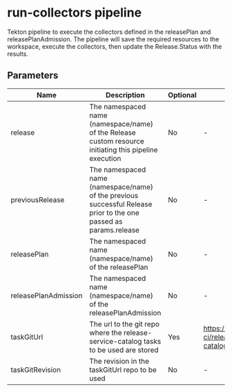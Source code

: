 # run-collectors pipeline

Tekton pipeline to execute the collectors defined in the releasePlan and releasePlanAdmission. The pipeline will
save the required resources to the workspace, execute the collectors, then update the Release.Status with the results.

## Parameters

| Name                 | Description                                                                                                       | Optional | Default value                                             |
|----------------------|-------------------------------------------------------------------------------------------------------------------|----------|-----------------------------------------------------------|
| release              | The namespaced name (namespace/name) of the Release custom resource initiating this pipeline execution            | No       | -                                                         |
| previousRelease      | The namespaced name (namespace/name) of the previous successful Release prior to the one passed as params.release | No       | -                                                         |
| releasePlan          | The namespaced name (namespace/name) of the releasePlan                                                           | No       | -                                                         |
| releasePlanAdmission | The namespaced name (namespace/name) of the releasePlanAdmission                                                  | No       | -                                                         |
| taskGitUrl           | The url to the git repo where the release-service-catalog tasks to be used are stored                             | Yes      | https://github.com/konflux-ci/release-service-catalog.git |
| taskGitRevision      | The revision in the taskGitUrl repo to be used                                                                    | No       | -                                                         |
